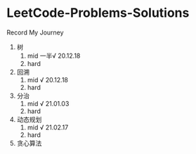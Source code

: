 # LeetCode-Problems-Solutions
Record My Journey

1. 树 
   1. mid 一半√ 20.12.18
   2. hard
2. 回溯
   1. mid √ 20.12.18
   2. hard
3. 分治
   1. mid √ 21.01.03
   2. hard
4. 动态规划
    1. mid √ 21.02.17
    2. hard
5. 贪心算法